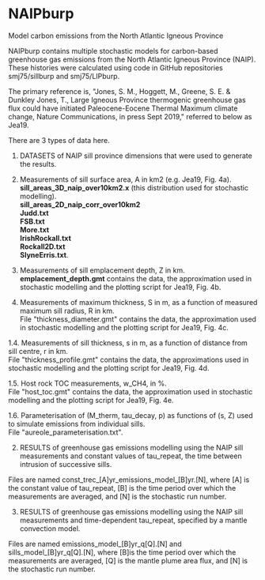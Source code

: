 # NAIPburp
Model carbon emissions from the North Atlantic Igneous Province

NAIPburp contains multiple stochastic models for carbon-based greenhouse gas emissions from the North Atlantic Igneous Province (NAIP).  These histories were calculated using code in GitHub repositories smj75/sillburp and smj75/LIPburp.  

The primary reference is, "Jones, S. M., Hoggett, M., Greene, S. E. & Dunkley Jones, T.,  Large Igneous Province thermogenic greenhouse gas flux could have initiated Paleocene-Eocene Thermal Maximum climate change, Nature Communications, in press Sept 2019," referred to below as Jea19.

There are 3 types of data here.

1.  DATASETS of NAIP sill province dimensions that were used to generate the results.  
  
  1.  Measurements of sill surface area, A in km2 (e.g. Jea19, Fig. 4a).\
**sill_areas_3D_naip_over10km2.x** (this distribution used for stochastic modelling).\
**sill_areas_2D_naip_corr_over10km2**\
**Judd.txt**\
**FSB.txt**\
**More.txt**\
**IrishRockall.txt**\
**Rockall2D.txt**\
**SlyneErris.txt**.


  1.  Measurements of sill emplacement depth, Z in km.\
**emplacement_depth.gmt** contains the data, the approximation used in stochastic modelling and the plotting script for Jea19, Fig. 4b.  
  
  1.  Measurements of maximum thickness, S in m, as a function of measured maximum sill radius, R in km.\
File "thickness_diameter.gmt" contains the data, the approximation used in stochastic modelling and the plotting script for Jea19, Fig. 4c.  
  
1.4.  Measurements of sill thickness, s in m, as a function of distance from sill centre, r in km.\
File "thickness_profile.gmt" contains the data, the approximations used in stochastic modelling and the plotting script for Jea19, Fig. 4d.  

1.5.  Host rock TOC measurements, w_CH4, in %.\
File "host_toc.gmt" contains the data, the approximation used in stochastic modelling and the plotting script for Jea19, Fig. 4e.  

1.6.  Parameterisation of (M_therm, tau_decay, p) as functions of (s, Z) used to simulate emissions from individual sills.\
File "aureole_parameterisation.txt".


2. RESULTS of greenhouse gas emissions modelling using the NAIP sill measurements and constant values of tau_repeat, the time between intrusion of successive sills.  

Files are named const_trec_[A]yr_emissions_model_[B]yr.[N], where [A] is the constant value of tau_repeat, [B] is the time period over which the measurements are averaged, and [N] is the stochastic run number.   


3. RESULTS of greenhouse gas emissions modelling using the NAIP sill measurements and time-dependent tau_repeat, specified by a mantle convection model.  

Files are named emissions_model_[B]yr_q[Q].[N] and sills_model_[B]yr_q[Q].[N], where [B]is the time period over which the measurements are averaged, [Q] is the mantle plume area flux, and [N] is the stochastic run number.  
